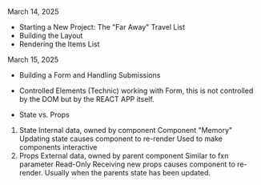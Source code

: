 March 14, 2025

- Starting a New Project: The "Far Away" Travel List
- Building the Layout
- Rendering the Items List

March 15, 2025

- Building a Form and Handling Submissions
- Controlled Elements (Technic) working with Form, this is not controlled by the DOM but by the REACT APP itself.

- State vs. Props

1. State
   Internal data, owned by component
   Component "Memory"
   Updating state causes component to re-render
   Used to make components interactive
2. Props
   External data, owned by parent component
   Similar to fxn parameter
   Read-Only
   Receiving new props causes component to re-render. Usually when the parents state has been updated.
